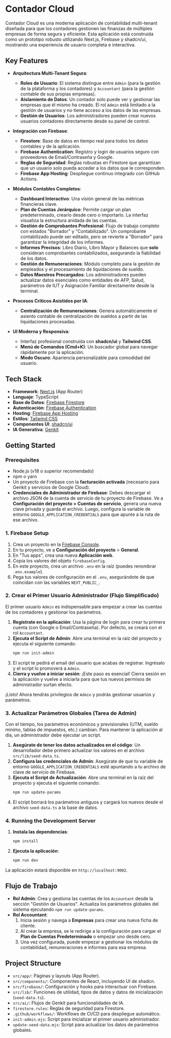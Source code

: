 # Contador Cloud

Contador Cloud es una moderna aplicación de contabilidad multi-tenant diseñada para que los contadores gestionen las finanzas de múltiples empresas de forma segura y eficiente. Esta aplicación está construida como un prototipo robusto utilizando Next.js, Firebase y shadcn/ui, mostrando una experiencia de usuario completa e interactiva.

## Key Features

- **Arquitectura Multi-Tenant Segura**:
    - **Roles de Usuario**: El sistema distingue entre `Admin` (para la gestión de la plataforma y los contadores) y `Accountant` (para la gestión contable de sus propias empresas).
    - **Aislamiento de Datos**: Un contador solo puede ver y gestionar las empresas que él mismo ha creado. El rol `Admin` está limitado a la gestión de usuarios y no tiene acceso a los datos de las empresas.
    - **Gestión de Usuarios**: Los administradores pueden crear nuevos usuarios contadores directamente desde su panel de control.

- **Integración con Firebase**:
    - **Firestore**: Base de datos en tiempo real para todos los datos contables y de la aplicación.
    - **Firebase Authentication**: Registro y login de usuarios seguro con proveedores de Email/Contraseña y Google.
    - **Reglas de Seguridad**: Reglas robustas en Firestore que garantizan que un usuario solo pueda acceder a los datos que le corresponden.
    - **Firebase App Hosting**: Despliegue continuo integrado con GitHub Actions.

- **Módulos Contables Completos**:
    - **Dashboard Interactivo**: Una visión general de las métricas financieras clave.
    - **Plan de Cuentas Jerárquico**: Permite cargar un plan predeterminado, crearlo desde cero o importarlo. La interfaz visualiza la estructura anidada de las cuentas.
    - **Gestión de Comprobantes Profesional**: Flujo de trabajo completo con estados "Borrador" y "Contabilizado". Un comprobante contabilizado puede ser editado, pero se revierte a "Borrador" para garantizar la integridad de los informes.
    - **Informes Precisos**: Libro Diario, Libro Mayor y Balances que **solo** consideran comprobantes contabilizados, asegurando la fiabilidad de los datos.
    - **Gestión de Remuneraciones**: Módulo completo para la gestión de empleados y el procesamiento de liquidaciones de sueldo.
    - **Datos Maestros Precargados**: Los administradores pueden actualizar datos esenciales como entidades de AFP, Salud, parámetros de IUT y Asignación Familiar directamente desde la terminal.

- **Procesos Críticos Asistidos por IA**:
    - **Centralización de Remuneraciones**: Genera automáticamente el asiento contable de centralización de sueldos a partir de las liquidaciones procesadas.

- **UI Moderna y Responsiva**:
    - Interfaz profesional construida con **shadcn/ui** y **Tailwind CSS**.
    - **Menú de Comandos (Cmd+K)**: Un buscador global para navegar rápidamente por la aplicación.
    - **Modo Oscuro**: Apariencia personalizable para comodidad del usuario.

## Tech Stack

- **Framework**: [Next.js](https://nextjs.org/) (App Router)
- **Lenguaje**: TypeScript
- **Base de Datos**: [Firebase Firestore](https://firebase.google.com/docs/firestore)
- **Autenticación**: [Firebase Authentication](https://firebase.google.com/docs/auth)
- **Hosting**: [Firebase App Hosting](https://firebase.google.com/docs/hosting)
- **Estilos**: [Tailwind CSS](https://tailwindcss.com/)
- **Componentes UI**: [shadcn/ui](https://ui.shadcn.com/)
- **IA Generativa**: [Genkit](https://firebase.google.com/docs/genkit)

## Getting Started

### Prerequisites

- Node.js (v18 o superior recomendado)
- npm o yarn
- Un proyecto de Firebase con la **facturación activada** (necesario para Genkit y servicios de Google Cloud).
- **Credenciales de Administrador de Firebase**: Debes descargar el archivo JSON de la cuenta de servicio de tu proyecto de Firebase. Ve a **Configuración del proyecto > Cuentas de servicio**, genera una nueva clave privada y guarda el archivo. Luego, configura la variable de entorno `GOOGLE_APPLICATION_CREDENTIALS` para que apunte a la ruta de ese archivo.

### 1. Firebase Setup

1.  Crea un proyecto en la [Firebase Console](https://console.firebase.google.com/).
2.  En tu proyecto, ve a **Configuración del proyecto** > **General**.
3.  En "Tus apps", crea una nueva **Aplicación web**.
4.  Copia los valores del objeto `firebaseConfig`.
5.  En este proyecto, crea un archivo `.env` en la raíz (puedes renombrar `.env.example`).
6.  Pega tus valores de configuración en el `.env`, asegurándote de que coincidan con las variables `NEXT_PUBLIC_`.

### 2. Crear el Primer Usuario Administrador (Flujo Simplificado)

El primer usuario `Admin` es indispensable para empezar a crear las cuentas de los contadores y gestionar los parámetros.

1.  **Regístrate en la aplicación**: Usa la página de login para crear tu primera cuenta (con Google o Email/Contraseña). Por defecto, se creará con el rol `Accountant`.
2.  **Ejecuta el Script de Admin**: Abre una terminal en la raíz del proyecto y ejecuta el siguiente comando:
    ```bash
    npm run init-admin
    ```
3.  El script te pedirá el email del usuario que acabas de registrar. Ingrésalo y el script lo promoverá a `Admin`.
4.  **Cierra y vuelve a iniciar sesión**: ¡Este paso es esencial! Cierra sesión en la aplicación y vuelve a iniciarla para que tus nuevos permisos de administrador surtan efecto.

¡Listo! Ahora tendrás privilegios de `Admin` y podrás gestionar usuarios y parámetros.

### 3. Actualizar Parámetros Globales (Tarea de Admin)

Con el tiempo, los parámetros económicos y previsionales (UTM, sueldo mínimo, tablas de impuestos, etc.) cambian. Para mantener la aplicación al día, un administrador debe ejecutar un script.

1.  **Asegúrate de tener los datos actualizados en el código**: Un desarrollador debe primero actualizar los valores en el archivo `src/lib/seed-data.ts`.
2.  **Configura las credenciales de Admin**: Asegúrate de que tu variable de entorno `GOOGLE_APPLICATION_CREDENTIALS` esté apuntando a tu archivo de clave de servicio de Firebase.
3.  **Ejecuta el Script de Actualización**: Abre una terminal en la raíz del proyecto y ejecuta el siguiente comando:
    ```bash
    npm run update-params
    ```
4.  El script borrará los parámetros antiguos y cargará los nuevos desde el archivo `seed-data.ts` a la base de datos.

### 4. Running the Development Server

1.  **Instala las dependencias**:
    ```bash
    npm install
    ```
2.  **Ejecuta la aplicación**:
    ```bash
    npm run dev
    ```
La aplicación estará disponible en `http://localhost:9002`.

## Flujo de Trabajo

- **Rol Admin**: Crea y gestiona las cuentas de los `Accountant` desde la sección "Gestión de Usuarios". Actualiza los parámetros globales del sistema ejecutando `npm run update-params`.
- **Rol Accountant**:
    1. Inicia sesión y navega a **Empresas** para crear una nueva ficha de cliente.
    2. Al crear la empresa, se le redirige a la configuración para cargar el **Plan de Cuentas Predeterminado** o empezar uno desde cero.
    3. Una vez configurada, puede empezar a gestionar los módulos de contabilidad, remuneraciones e informes para esa empresa.

## Project Structure

- `src/app/`: Páginas y layouts (App Router).
- `src/components/`: Componentes de React, incluyendo UI de shadcn.
- `src/firebase/`: Configuración y hooks para interactuar con Firebase.
- `src/lib/`: Funciones de utilidad, tipos de datos y datos de inicialización (`seed-data.ts`).
- `src/ai/`: Flujos de Genkit para funcionalidades de IA.
- `firestore.rules`: Reglas de seguridad para Firestore.
- `.github/workflows/`: Workflows de CI/CD para despliegue automático.
- `init-admin.mjs`: Script para inicializar el primer usuario administrador.
- `update-seed-data.mjs`: Script para actualizar los datos de parámetros globales.
